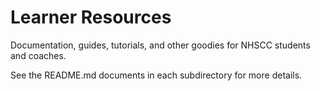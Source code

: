 # Learner Resources

Documentation, guides, tutorials, and other goodies for NHSCC students and coaches.

See the README.md documents in each subdirectory for more details.
